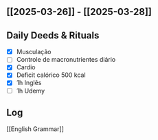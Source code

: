 ## [[2025-03-26]] - [[2025-03-28]]

## Daily Deeds & Rituals

- [x] Musculação 
- [ ] Controle de macronutrientes diário
- [x] Cardio
- [x] Deficit calórico 500 kcal
- [x] 1h Inglês
- [ ] 1h Udemy
## Log

[[English Grammar]] 